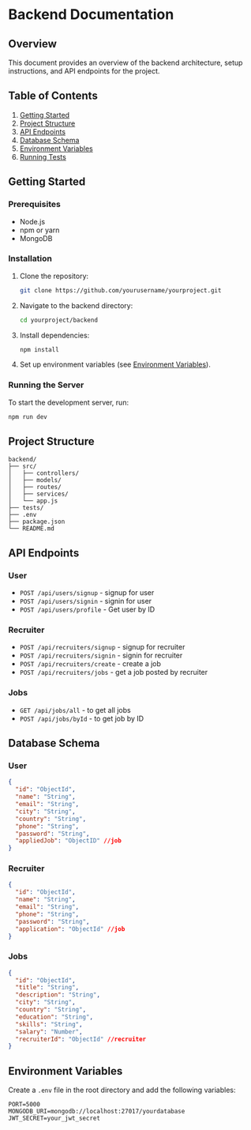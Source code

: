 # Backend Documentation

## Overview

This document provides an overview of the backend architecture, setup instructions, and API endpoints for the project.

## Table of Contents

1. [Getting Started](#getting-started)
2. [Project Structure](#project-structure)
3. [API Endpoints](#api-endpoints)
4. [Database Schema](#database-schema)
5. [Environment Variables](#environment-variables)
6. [Running Tests](#running-tests)

## Getting Started

### Prerequisites

- Node.js
- npm or yarn
- MongoDB

### Installation

1. Clone the repository:
   ```bash
   git clone https://github.com/yourusername/yourproject.git
   ```
2. Navigate to the backend directory:
   ```bash
   cd yourproject/backend
   ```
3. Install dependencies:
   ```bash
   npm install
   ```
4. Set up environment variables (see [Environment Variables](#environment-variables)).

### Running the Server

To start the development server, run:

```bash
npm run dev
```

## Project Structure

```
backend/
├── src/
│   ├── controllers/
│   ├── models/
│   ├── routes/
│   ├── services/
│   └── app.js
├── tests/
├── .env
├── package.json
└── README.md
```

## API Endpoints

### User

- `POST /api/users/signup` - signup for user
- `POST /api/users/signin` - signin for user
- `POST /api/users/profile` - Get user by ID

### Recruiter

- `POST /api/recruiters/signup` - signup for recruiter
- `POST /api/recruiters/signin` - signin for recruiter
- `POST /api/recruiters/create` - create a job
- `POST /api/recruiters/jobs` - get a job posted by recruiter

### Jobs

- `GET /api/jobs/all` - to get all jobs
- `POST /api/jobs/byId` - to get job by ID

## Database Schema

### User

```json
{
  "id": "ObjectId",
  "name": "String",
  "email": "String",
  "city": "String",
  "country": "String",
  "phone": "String",
  "password": "String",
  "appliedJob": "ObjectID" //job
}
```

### Recruiter

```json
{
  "id": "ObjectId",
  "name": "String",
  "email": "String",
  "phone": "String",
  "password": "String",
  "application": "ObjectId" //job
}
```

### Jobs

```json
{
  "id": "ObjectId",
  "title": "String",
  "description": "String",
  "city": "String",
  "country": "String",
  "education": "String",
  "skills": "String",
  "salary": "Number",
  "recruiterId": "ObjectId" //recruiter
}
```

## Environment Variables

Create a `.env` file in the root directory and add the following variables:

```
PORT=5000
MONGODB_URI=mongodb://localhost:27017/yourdatabase
JWT_SECRET=your_jwt_secret
```
